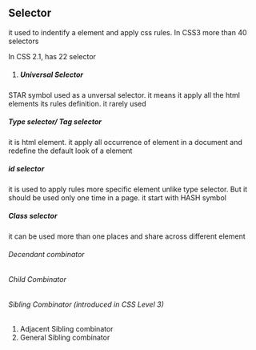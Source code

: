 ## Selector

it used to indentify a element and apply css rules. In CSS3 more than 40 selectors

In CSS 2.1, has 22 selector

1. ##### Universal Selector


STAR symbol used as a unversal selector. it means it apply all the html elements its rules definition. it rarely used

##### Type selector\/ Tag selector

it is html element. it apply all occurrence of element in a document and redefine the default look of a element

##### id selector

it is used to apply rules more specific element unlike type selector. But it should be used only one time in a page. it start with HASH symbol

##### Class selector

it can be used more than one places and share across different element

###### Decendant combinator

###### Child Combinator

###### Sibling Combinator \(introduced in CSS Level 3\)

1. Adjacent Sibling combinator
2. General Sibling combinator

